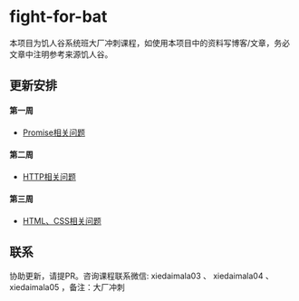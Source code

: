 # fight-for-bat
本项目为饥人谷系统班大厂冲刺课程，如使用本项目中的资料写博客/文章，务必文章中注明参考来源饥人谷。

## 更新安排

#### 第一周
- [Promise相关问题](week-1-Promise.md)

#### 第二周
- [HTTP相关问题](week-2-HTTP.md)

#### 第三周
- [HTML、CSS相关问题](week-3-HTML&CSS)

## 联系
协助更新，请提PR。咨询课程联系微信: xiedaimala03 、 xiedaimala04 、 xiedaimala05 ，备注：大厂冲刺
